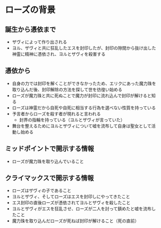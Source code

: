 # ローズの背景
## 誕生から憑依まで
- ザヴィによって作り出される
- ヨル、ザヴィと共に狂乱したエスを封印したが、封印の隙間から抜け出した神霊に精神に憑依され、ヨルとザヴィを殺害する


## 憑依から
- 自身の力では封印を解くことができなかったため、エリクにあった魔力珠を取り込んだ後、封印解除の方法を探して世を彷徨い始める
- ローズが魔力珠と共に死ぬことで魔力が封印に流れ込んで封印が解けると知る
- ローズは神霊だから自死や自死に相当する行為を選べない性質を持っている
- 予言者からローズを殺す者が現れると言われる
  - 封界の指輪を持っている（ヨルとザヴィが言っていた）
- 舞台を整えるためにヨルとザヴィについて嘘を流布して自身は聖女として活動し始める


## ミッドポイントで開示する情報
- ローズが魔力珠を取り込んでいること


## クライマックスで開示する情報
- ローズはザヴィの子であること
- ヨルとザヴィ、そしてローズはエスを封印しにやってきたこと
- エス封印の直後ローズが憑依されてヨルとザヴィを殺したこと
- ヨルとザヴィがエスを狂乱させ、ローズが二人を討って鎮めたと嘘を流布したこと
- 魔力珠を取り込んだローズが死ねば封印が解けること（死の直前）


